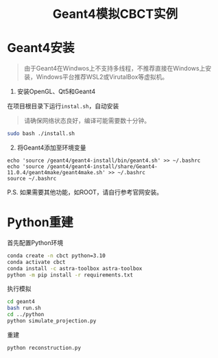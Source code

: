 <div align="center">
<h1>
  Geant4模拟CBCT实例
</h1>
</div>

# Geant4安装

> 由于Geant4在Windwos上不支持多线程，不推荐直接在Windows上安装，Windows平台推荐WSL2或VirutalBox等虚拟机。

1. 安装OpenGL、Qt5和Geant4

在项目根目录下运行``instal.sh``，自动安装

> 请确保网络状态良好，编译可能需要数十分钟。

```sh
sudo bash ./install.sh
```

2. 将Geant4添加至环境变量

```
echo 'source /geant4/geant4-install/bin/geant4.sh' >> ~/.bashrc
echo 'source /geant4/geant4-install/share/Geant4-11.0.4/geant4make/geant4make.sh' >> ~/.bashrc
source ~/.bashrc
```

P.S. 如果需要其他功能，如ROOT，请自行参考官网安装。


# Python重建

首先配置Python环境

```sh
conda create -n cbct python=3.10
conda activate cbct
conda install -c astra-toolbox astra-toolbox
python -m pip install -r requirements.txt
```

执行模拟

```sh
cd geant4
bash run.sh
cd ../python
python simulate_projection.py
```

重建

```sh
python reconstruction.py
```

